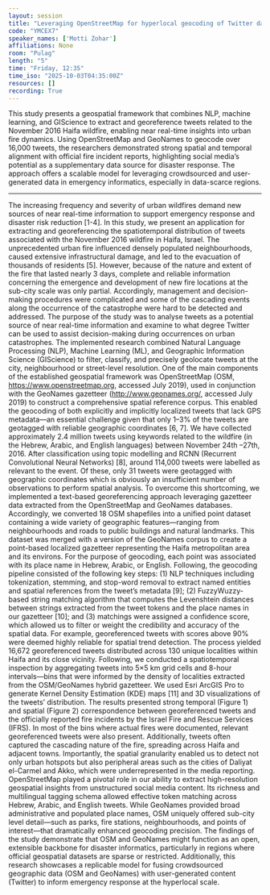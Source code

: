 ```yaml
---
layout: session
title: "Leveraging OpenStreetMap for hyperlocal geocoding of Twitter data: A spatiotemporal analysis of the 2016 Haifa (Israel) wildfire"
code: "YMCEX7"
speaker_names: ['Motti Zohar']
affiliations: None
room: "Pulag"
length: "5"
time: "Friday, 12:35"
time_iso: "2025-10-03T04:35:00Z"
resources: []
recording: True
---
```


This study presents a geospatial framework that combines NLP, machine learning, and GIScience to extract and georeference tweets related to the November 2016 Haifa wildfire, enabling near real-time insights into urban fire dynamics. Using OpenStreetMap and GeoNames to geocode over 16,000 tweets, the researchers demonstrated strong spatial and temporal alignment with official fire incident reports, highlighting social media’s potential as a supplementary data source for disaster response. The approach offers a scalable model for leveraging crowdsourced and user-generated data in emergency informatics, especially in data-scarce regions.

<hr>

The increasing frequency and severity of urban wildfires demand new sources of near real-time information to support emergency response and disaster risk reduction [1-4]. In this study, we present an application for extracting and georeferencing the spatiotemporal distribution of tweets associated with the November 2016 wildfire in Haifa, Israel. The unprecedented urban fire influenced densely populated neighbourhoods, caused extensive infrastructural damage, and led to the evacuation of thousands of residents [5]. However, because of the nature and extent of the fire that lasted nearly 3 days, complete and reliable information concerning the emergence and development of new fire locations at the sub-city scale was only partial. Accordingly, management and decision-making procedures were complicated and some of the cascading events along the occurrence of the catastrophe were hard to be detected and addressed. 
The purpose of the study was to analyse tweets as a potential source of near real-time information and examine to what degree Twitter can be used to assist decision-making during occurrences on urban catastrophes. The implemented research combined Natural Language Processing (NLP), Machine Learning (ML), and Geographic Information Science (GIScience) to filter, classify, and precisely geolocate tweets at the city, neighbourhood or street-level resolution. One of the main components of the established geospatial framework was OpenStreetMap (OSM, https://www.openstreetmap.org, accessed July 2019), used in conjunction with the GeoNames gazetteer (http://www.geonames.org/, accessed July 2019) to construct a comprehensive spatial reference corpus. This enabled the geocoding of both explicitly and implicitly localized tweets that lack GPS metadata—an essential challenge given that only 1–3% of the tweets are geotagged with reliable geographic coordinates [6, 7].
We have collected approximately 2.4 million tweets using keywords related to the wildfire (in the Hebrew, Arabic, and English languages) between November 24th –27th, 2016. After classification using topic modelling and RCNN (Recurrent Convolutional Neural Networks) [8], around 114,000 tweets were labelled as relevant to the event. Of these, only 31 tweets were geotagged with geographic coordinates which is obviously an insufficient number of observations to perform spatial analysis. To overcome this shortcoming, we implemented a text-based georeferencing approach leveraging gazetteer data extracted from the OpenStreetMap and GeoNames databases. Accordingly, we converted 18 OSM shapefiles into a unified point dataset containing a wide variety of geographic features—ranging from neighbourhoods and roads to public buildings and natural landmarks. This dataset was merged with a version of the GeoNames corpus to create a point-based localized gazetteer representing the Haifa metropolitan area and its environs. For the purpose of geocoding, each point was associated with its place name in Hebrew, Arabic, or English. Following, the geocoding pipeline consisted of the following key steps: (1) NLP techniques including tokenization, stemming, and stop-word removal to extract named entities and spatial references from the tweet’s metadata [9]; (2) FuzzyWuzzy-based string matching algorithm that computes the Levenshtein distances between strings extracted from the tweet tokens and the place names in our gazetteer [10]; and (3) matchings were assigned a confidence score, which allowed us to filter or weight the credibility and accuracy of the spatial data. For example, georeferenced tweets with scores above 90% were deemed highly reliable for spatial trend detection.
The process yielded 16,672 georeferenced tweets distributed across 130 unique localities within Haifa and its close vicinity. Following, we conducted a spatiotemporal inspection by aggregating tweets into 5×5 km grid cells and 8-hour intervals—bins that were informed by the density of localities extracted from the OSM/GeoNames hybrid gazetteer. We used Esri ArcGIS Pro to generate Kernel Density Estimation (KDE) maps [11] and 3D visualizations of the tweets’ distribution. The results presented strong temporal (Figure 1) and spatial (Figure 2) correspondence between georeferenced tweets and the officially reported fire incidents by the Israel Fire and Rescue Services (IFRS). In most of the bins where actual fires were documented, relevant georeferenced tweets were also present. Additionally, tweets often captured the cascading nature of the fire, spreading across Haifa and adjacent towns. Importantly, the spatial granularity enabled us to detect not only urban hotspots but also peripheral areas such as the cities of Daliyat el-Carmel and Akko, which were underrepresented in the media reporting.
OpenStreetMap played a pivotal role in our ability to extract high-resolution geospatial insights from unstructured social media content. Its richness and multilingual tagging schema allowed effective token matching across Hebrew, Arabic, and English tweets. While GeoNames provided broad administrative and populated place names, OSM uniquely offered sub-city level detail—such as parks, fire stations, neighbourhoods, and points of interest—that dramatically enhanced geocoding precision. The findings of the study demonstrate that OSM and GeoNames might function as an open, extensible backbone for disaster informatics, particularly in regions where official geospatial datasets are sparse or restricted. Additionally, this research showcases a replicable model for fusing crowdsourced geographic data (OSM and GeoNames) with user-generated content (Twitter) to inform emergency response at the hyperlocal scale.

